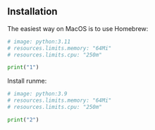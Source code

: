 ## Installation

The easiest way on MacOS is to use Homebrew:

```python
# image: python:3.11
# resources.limits.memory: "64Mi"
# resources.limits.cpu: "250m"

print("1")
```

Install runme:

```python
# image: python:3.9
# resources.limits.memory: "64Mi"
# resources.limits.cpu: "250m"

print("2")
```